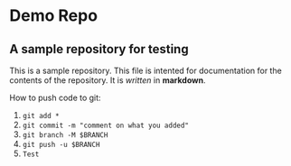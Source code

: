 # Demo Repo

## A sample repository for testing

This is a sample repository. This file is intented for documentation for the contents of the repository.
It is *written* in **markdown**.

How to push code to git:

1. `git add *`
2. `git commit -m "comment on what you added"`
3. `git branch -M $BRANCH`
4. `git push -u $BRANCH`
5. `Test`
